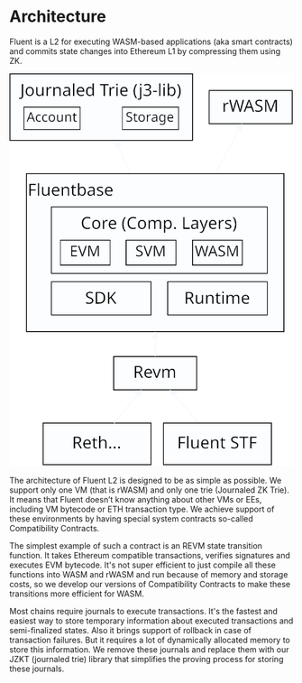 # Architecture

Fluent is a L2 for executing WASM-based applications (aka smart contracts) and commits state changes into Ethereum L1 by compressing them using ZK.

![Fluent Arch](../images/fluent-arch.svg)

The architecture of Fluent L2 is designed to be as simple as possible. We support only one VM (that is rWASM) and only one trie (Journaled ZK Trie). It means that Fluent doesn’t know anything about other VMs or EEs, including VM bytecode or ETH transaction type. We achieve support of these environments by having special system contracts so-called Compatibility Contracts.

The simplest example of such a contract is an REVM state transition function. It takes Ethereum compatible transactions, verifies signatures and executes EVM bytecode. It's not super efficient to just compile all these functions into WASM and rWASM and run because of memory and storage costs, so we develop our versions of Compatibility Contracts to make these transitions more efficient for WASM.

Most chains require journals to execute transactions. It's the fastest and easiest way to store temporary information about executed transactions and semi-finalized states. Also it brings support of rollback in case of transaction failures. But it requires a lot of dynamically allocated memory to store this information. We remove these journals and replace them with our JZKT (journaled trie) library that simplifies the proving process for storing these journals.